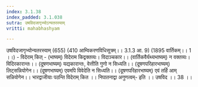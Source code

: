 ```yaml
---
index: 3.1.38
index_padded: 3.1.038
sutra: उषविदजागृभ्योऽन्यतरस्याम्
vritti: mahabhashyam

---
```

 उषविदजागृभ्योन्यतरस्याम् (655) (410 आम्विकरणविधिसूत्रम्।। 3.1.3 आ. 9) (1895 वार्तिकम्।। 1 ।।) - विदेराम् कित् - (भाष्यम्) विदेराम किद्वक्तव्यः। विदाञ्चकार।। (वार्तिकवैर्यथ्यभाष्यम्) न वक्तव्यः। विदिरकारान्तः।। (दूषणभाष्यम्) यद्यकारान्तः, वेत्तीति गुणो न सिध्यति।। (दूषणपरिहारभाष्यम्) लिट्सन्नियोगेन।। (दूषणभाष्यम्) एवमपि विवेदेति न सिध्यति।। (दूषणपरिहारभाष्यम्) एवं तर्हि आम् सन्नियोगेन।। भारद्वाजीयाः पठन्ति विदेराम् कित ।। निपातनाद्वा अगुणत्वम्- इति ।। उषविद ।। 38 ।। 